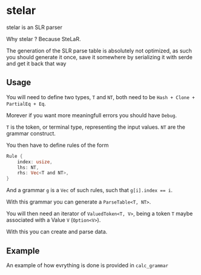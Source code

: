 # stelar
stelar is an SLR parser

Why stelar ? Because SteLaR.

The generation of the SLR parse table is absolutely not optimized, as such you should generate it once, save it somewhere by serializing it with serde and get it back that way

## Usage

You will need to define two types, `T` and `NT`, both need to be `Hash + Clone + PartialEq + Eq`.

Morever if you want more meaningfull errors you should have `Debug`.

`T` is the token, or terminal type, representing the input values.
`NT` are the grammar construct.

You then have to define rules of the form 

```rust
Rule {
	index: usize,
	lhs: NT,
	rhs: Vec<T and NT>,
}
```
And a grammar `g` is a `Vec` of such rules, such that `g[i].index == i`.

With this grammar you can generate a `ParseTable<T, NT>`.

You will then need an iterator of `ValuedToken<T, V>`, being a token `T` maybe associated with a Value `V` (`Option<V>`).

With this you can create and parse data.

## Example
An example of how evrything is done is provided in `calc_grammar`
